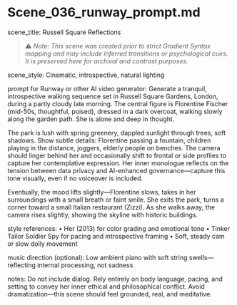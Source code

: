 # Scene_036_runway_prompt.md
scene_title: Russell Square Reflections

> ⚠️ *Note: This scene was created prior to strict Gradient Syntax mapping and may include inferred transitions or psychological cues. It is preserved here for archival and contrast purposes.*

scene_style: Cinematic, introspective, natural lighting

prompt for Runway or other AI video generator:
Generate a tranquil, introspective walking sequence set in Russell Square Gardens, London, during a partly cloudy late morning. The central figure is Florentine Fischer (mid-50s, thoughtful, poised), dressed in a dark overcoat, walking slowly along the garden path. She is alone and deep in thought.

The park is lush with spring greenery, dappled sunlight through trees, soft shadows. Show subtle details: Florentine passing a fountain, children playing in the distance, joggers, elderly people on benches. The camera should linger behind her and occasionally shift to frontal or side profiles to capture her contemplative expression. Her inner monologue reflects on the tension between data privacy and AI-enhanced governance—capture this tone visually, even if no voiceover is included.

Eventually, the mood lifts slightly—Florentine slows, takes in her surroundings with a small breath or faint smile. She exits the park, turns a corner toward a small Italian restaurant (Zizzi). As she walks away, the camera rises slightly, showing the skyline with historic buildings.

style references:
	•	Her (2013) for color grading and emotional tone
	•	Tinker Tailor Soldier Spy for pacing and introspective framing
	•	Soft, steady cam or slow dolly movement

music direction (optional):
Low ambient piano with soft string swells—reflecting internal processing, not sadness

notes:
Do not include dialog. Rely entirely on body language, pacing, and setting to convey her inner ethical and philosophical conflict. Avoid dramatization—this scene should feel grounded, real, and meditative.
